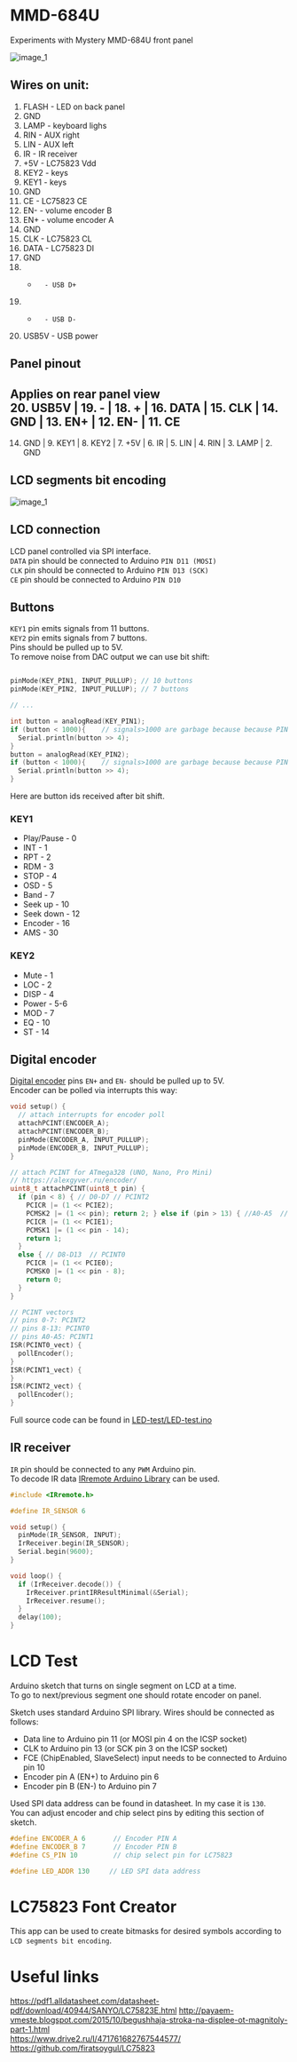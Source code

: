 # MMD-684U
Experiments with Mystery MMD-684U front panel  
  
![image_1](https://raw.githubusercontent.com/lxxxxl/mmd-684u/master/images/mmd-684u.jpg?raw=true)  


## Wires on unit:
1. FLASH	- LED on back panel
2. GND
3. LAMP		- keyboard lighs
4. RIN		- AUX right
5. LIN		- AUX left
6. IR		- IR receiver
7. +5V 		- LC75823 Vdd
8. KEY2		- keys
9. KEY1		- keys
10. GND
11. CE		- LC75823 CE
12. EN-		- volume encoder B
13. EN+		- volume encoder A
14. GND
15. CLK		- LC75823 CL
16. DATA	- LC75823 DI
17. GND
18. +		- USB D+
19. -		- USB D-
20. USB5V	- USB power


## Panel pinout
Applies on rear panel view  
20. USB5V | 19. -   | 18. +   | 16. DATA | 15. CLK | 14. GND | 13. EN+ | 12. EN- | 11. CE   
------------------------------------------------------------------------------------------  
14. GND   | 9. KEY1 | 8. KEY2 | 7. +5V   | 6. IR   | 5. LIN  | 4. RIN  | 3. LAMP | 2. GND   


## LCD segments bit encoding
![image_1](https://raw.githubusercontent.com/lxxxxl/mmd-684u/master/images/led-segments.png?raw=true)  

## LCD connection
LCD panel controlled via SPI interface.  
`DATA` pin should be connected to Arduino `PIN D11 (MOSI)`  
`CLK` pin should be connected to Arduino `PIN D13 (SCK)`  
`CE` pin should be connected to Arduino `PIN D10` 

## Buttons
`KEY1` pin emits signals from 11 buttons.  
`KEY2` pin emits signals from 7 buttons.  
Pins should be pulled up to 5V.  
To remove noise from DAC output we can use bit shift:

```C++

pinMode(KEY_PIN1, INPUT_PULLUP); // 10 buttons
pinMode(KEY_PIN2, INPUT_PULLUP); // 7 buttons

// ...

int button = analogRead(KEY_PIN1);
if (button < 1000){    // signals>1000 are garbage because because PIN pulled to 5V
  Serial.println(button >> 4);
}
button = analogRead(KEY_PIN2);
if (button < 1000){    // signals>1000 are garbage because because PIN pulled to 5V
  Serial.println(button >> 4);
}
```
Here are button ids received after bit shift.  

### KEY1
* Play/Pause - 0
* INT - 1
* RPT - 2
* RDM - 3
* STOP - 4
* OSD - 5
* Band - 7
* Seek up - 10
* Seek down - 12
* Encoder - 16
* AMS - 30

### KEY2
* Mute - 1
* LOC - 2
* DISP - 4
* Power - 5-6
* MOD - 7
* EQ - 10
* ST - 14

## Digital encoder
[Digital encoder](https://en.wikipedia.org/wiki/Encoder_(digital)) pins `EN+` and `EN-` should be pulled up to 5V.  
Encoder can be polled via interrupts this way:
```C++
void setup() {
  // attach interrupts for encoder poll
  attachPCINT(ENCODER_A);
  attachPCINT(ENCODER_B);
  pinMode(ENCODER_A, INPUT_PULLUP);
  pinMode(ENCODER_B, INPUT_PULLUP);
}

// attach PCINT for ATmega328 (UNO, Nano, Pro Mini)
// https://alexgyver.ru/encoder/
uint8_t attachPCINT(uint8_t pin) {
  if (pin < 8) { // D0-D7 // PCINT2
    PCICR |= (1 << PCIE2);
    PCMSK2 |= (1 << pin); return 2; } else if (pin > 13) { //A0-A5  // PCINT1
    PCICR |= (1 << PCIE1);
    PCMSK1 |= (1 << pin - 14);
    return 1;
  }
  else { // D8-D13  // PCINT0
    PCICR |= (1 << PCIE0);
    PCMSK0 |= (1 << pin - 8);
    return 0;
  }
}

// PCINT vectors
// pins 0-7: PCINT2
// pins 8-13: PCINT0
// pins A0-A5: PCINT1
ISR(PCINT0_vect) {
  pollEncoder();
}
ISR(PCINT1_vect) {
}
ISR(PCINT2_vect) {
  pollEncoder();
}
```
Full source code can be found in [LED-test/LED-test.ino](LED-test/LED-test.ino)

## IR receiver
`IR` pin should be connected to any `PWM` Arduino pin.  
To decode IR data [IRremote Arduino Library](https://github.com/Arduino-IRremote/Arduino-IRremote/) can be used.

```C++
#include <IRremote.h>

#define IR_SENSOR 6

void setup() {
  pinMode(IR_SENSOR, INPUT);  
  IrReceiver.begin(IR_SENSOR);
  Serial.begin(9600);
}

void loop() {
  if (IrReceiver.decode()) {
    IrReceiver.printIRResultMinimal(&Serial);
    IrReceiver.resume();
  }
  delay(100);
}
```

# LCD Test
Arduino sketch that turns on single segment on LCD at a time.  
To go to next/previous segment one should rotate encoder on panel.  

Sketch uses standard Arduino SPI library. Wires should be connected as follows:
* Data line to Arduino pin 11 (or MOSI pin 4 on the ICSP socket)
* CLK to Arduino pin 13 (or SCK pin 3 on the ICSP socket)
* FCE (ChipEnabled, SlaveSelect) input needs to be connected to Arduino pin 10
* Encoder pin A (EN+) to Arduino pin 6
* Encoder pin B (EN-) to Arduino pin 7

Used SPI data address can be found in datasheet. In my case it is `130`.  
You can adjust encoder and chip select pins by editing this section of sketch.  
```C++
#define ENCODER_A 6       // Encoder PIN A
#define ENCODER_B 7       // Encoder PIN B
#define CS_PIN 10         // chip select pin for LC75823

#define LED_ADDR 130     // LED SPI data address
```

# LC75823 Font Creator
This app can be used to create bitmasks for desired symbols according to `LCD segments bit encoding`.  


# Useful links
https://pdf1.alldatasheet.com/datasheet-pdf/download/40944/SANYO/LC75823E.html
http://payaem-vmeste.blogspot.com/2015/10/begushhaja-stroka-na-displee-ot-magnitoly-part-1.html  
https://www.drive2.ru/l/471761682767544577/  
https://github.com/firatsoygul/LC75823  
